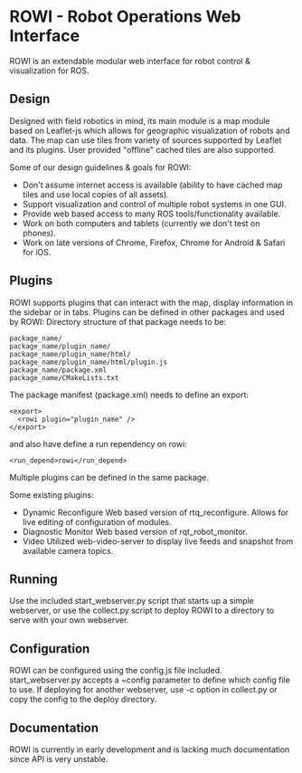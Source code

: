 ROWI - Robot Operations Web Interface
=====================================

ROWI is an extendable modular web interface for robot control & visualization for ROS.

## Design

Designed with field robotics in mind, its main module is a map module based on Leaflet-js which allows for geographic visualization of robots and data. The map can use tiles from variety of sources supported by Leaflet and its plugins. User provided "offline" cached tiles are also supported.

Some of our design guidelines & goals for ROWI:
+ Don't assume internet access is available (ability to have cached map tiles and use local copies of all assets).
+ Support visualization and control of multiple robot systems in one GUI.
+ Provide web based access to many ROS tools/functionality available.
+ Work on both computers and tablets (currently we don't test on phones).
+ Work on late versions of Chrome, Firefox, Chrome for Android & Safari for iOS.

## Plugins

ROWI supports plugins that can interact with the map, display information in the sidebar or in tabs.
Plugins can be defined in other packages and used by ROWI:
Directory structure of that package needs to be:

    package_name/
    package_name/plugin_name/
    package_name/plugin_name/html/
    package_name/plugin_name/html/plugin.js
    package_name/package.xml
    package_name/CMakeLists.txt

The package manifest (package.xml) needs to define an export:

    <export>
      <rowi plugin="plugin_name" />
    </export>

and also have define a run rependency on rowi:

    <run_depend>rowi</run_depend>

Multiple plugins can be defined in the same package.

Some existing plugins:
+ Dynamic Reconfigure
   Web based version of rtq_reconfigure. Allows for live editing of configuration of modules.
+ Diagnostic Monitor
   Web based version of rqt_robot_monitor.
+ Video
   Utilized web-video-server to display live feeds and snapshot from available camera topics.


## Running

Use the included start_webserver.py script that starts up a simple webserver, or use the collect.py script to deploy ROWI to a directory to serve with your own webserver.


## Configuration

ROWI can be configured using the config.js file included. start_webserver.py accepts a ~config parameter to define which config file to use. If deploying for another webserver, use -c option in collect.py or copy the config to the deploy directory.

## Documentation

ROWI is currently in early development and is lacking much documentation since API is very unstable.
